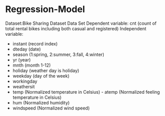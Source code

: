 # Regression-Model
Dataset:Bike Sharing Dataset Data Set
Dependent variable: cnt (count of total rental bikes including both casual and registered)
Independent variable:
- instant (record index)
- dteday (date)
- season (1:spring, 2:summer, 3:fall, 4:winter)
- yr (year)
- mnth (month 1-12)
- holiday (weather day is holiday)
- weekday (day of the week)
- workingday 
- weathersit
- temp (Normalized temperature in Celsius)
        - atemp (Normalized feeling temperature in Celsius)
- hum (Normalized humidity)
- windspeed (Normalized wind speed)
